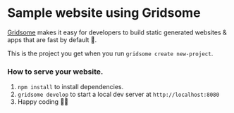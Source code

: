 # Sample website using Gridsome

[Gridsome](https://gridsome.org/) makes it easy for developers to build static generated websites & apps that are fast by default 🚀.

This is the project you get when you run `gridsome create new-project`.

### How to serve your website.

1. `npm install` to install dependencies.
2. `gridsome develop` to start a local dev server at `http://localhost:8080`
3. Happy coding 🎉🙌
